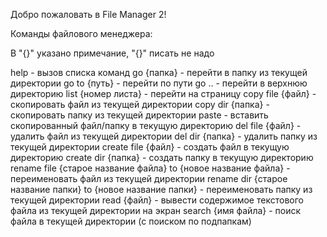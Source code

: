 Добро пожаловать в File Manager 2!

Команды файлового менеджера:

В "{}" указано примечание, "{}" писать не надо

help - вызов списка команд
go {папка} - перейти в папку из текущей директории
go to {путь} - перейти по пути
go .. - перейти в верхнюю директорию
list {номер листа} - перейти на страницу
copy file {файл} - скопировать файл из текущей директории
copy dir {папка} - скопировать папку из текущей директории
paste - вставить скопированный файл/папку в текущую директорию
del file {файл} - удалить файл из текущей директории
del dir {папка} - удалить папку из текущей директории
create file {файл} - создать файл в текущую директорию
create dir {папка} - создать папку в текущую директорию
rename file {старое название файла} to {новое название файла} - переименовать файл из текущей директории
rename dir {старое название папки} to {новое название папки} - переименовать папку из текущей директории
read {файл} - вывести содержимое текстового файла из текущей директории на экран
search {имя файла} - поиск файла в текущей директории (с поиском по подпапкам)